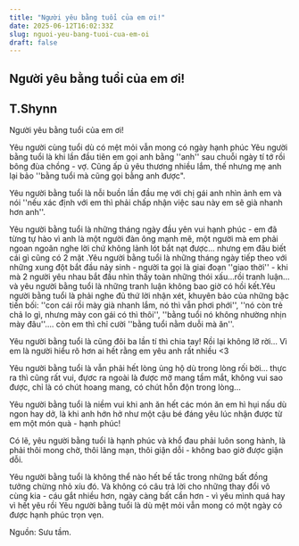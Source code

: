 ```yaml
---
title: "Người yêu bằng tuổi của em ơi!"
date: 2025-06-12T16:02:33Z
slug: nguoi-yeu-bang-tuoi-cua-em-oi
draft: false
---
```


## Người yêu bằng tuổi của em ơi!

## T.Shynn

Người yêu bằng tuổi của em ơi!

Yêu người cùng tuổi dù có mệt mỏi vẫn mong có ngày hạnh phúc 
Yêu người bằng tuổi là khi lần đầu tiên em gọi anh bằng ''anh'' sau chuỗi ngày tí tớ rồi bông đùa chồng - vợ. Cũng ấp ủ yêu thương nhiều lắm, thế nhưng mẹ anh lại bảo ''bằng tuổi mà cũng gọi bằng anh được".
 
 
Yêu người bằng tuổi là nỗi buồn lần đầu mẹ với chị gái anh nhìn ảnh em và nói ''nếu xác định với em thì phải chấp nhận việc sau này em sẽ già nhanh hơn anh''.
 
Yêu người bằng tuổi là những tháng ngày đầu yên vui hạnh phúc - em đã từng tự hào vì anh là một người đàn ông mạnh mẽ, một người mà em phải ngoan ngoãn nghe lời chứ không lảnh lót bắt nạt được... nhưng em đâu biết cái gì cũng có 2 mặt .Yêu người bằng tuổi là những tháng ngày tiếp theo với những xung đột bắt đầu nảy sinh - người ta gọi là giai đoạn ''giao thời'' - khi mà 2 người yêu nhau bắt đầu nhìn thấy toàn những thói xấu...rồi tranh luận... và yêu người bằng tuổi là những tranh luận không bao giờ có hồi kết.Yêu người bằng tuổi là phải nghe đủ thứ lời nhận xét, khuyên bảo của những bậc tiền bối: ''con cái rồi mày già nhanh lắm, nó thì vẫn phơi phới'', ''nó còn trẻ chả lo gì, nhưng mày con gái có thì thôi'', ''bằng tuổi nó không nhường nhịn mày đâu''.... còn em thì chỉ cười ''bằng tuổi nằm duỗi mà ăn''.
 
Yêu người bằng tuổi là cũng đôi ba lần tí thì chia tay! Rồi lại không lỡ rời... Vì em là người hiểu rõ hơn ai hết rằng em yêu anh rất nhiều <3
 
Yêu người bằng tuổi là vẫn phải hết lòng ủng hộ dù trong lòng rối bời... thực ra thì cũng rất vui, đựơc ra ngoài là được mở mang tầm mắt, không vui sao được, chỉ là có chút hoang mang, có chút hỗn độn trong lòng...
 
Yêu người bằng tuổi là niềm vui khi anh ăn hết các món ăn em hì hụi nấu dù ngon hay dở, là khi anh hớn hở như một cậu bé đáng yêu lúc nhận được từ em một món quà - hạnh phúc!
 
Có lẽ, yêu người bằng tuổi là hạnh phúc và khổ đau phải luôn song hành, là phải thôi mong chờ, thôi lãng mạn, thôi giận dỗi - không bao giờ được giận dỗi. 
 
Yêu người bằng tuổi là không thể nào hết bế tắc trong những bất đồng tưởng chừng nhỏ xíu đó. Và không có câu trả lời cho những thay đổi vô cùng kia - cáu gắt nhiều hơn, ngày càng bất cần hơn - vì yêu mình quá hay vì hết yêu rồi 
Yêu người bằng tuổi là dù mệt mỏi vẫn mong có một ngày có được hạnh phúc trọn vẹn.
 
 
Nguồn: Sưu tầm.